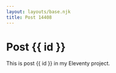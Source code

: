 ```yaml
---
layout: layouts/base.njk
title: Post 14408
---
```


# Post {{ id }}

This is post {{ id }} in my Eleventy project.

